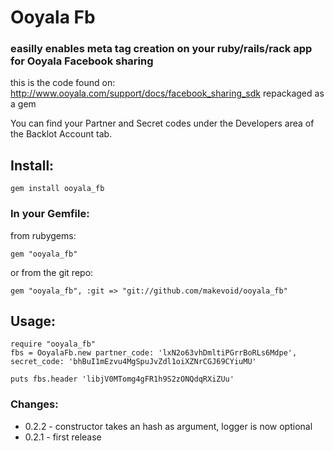 # Ooyala Fb

### easilly enables meta tag creation on your ruby/rails/rack app for Ooyala Facebook sharing

this is the code found on: http://www.ooyala.com/support/docs/facebook_sharing_sdk
repackaged as a gem 

You can find your Partner and Secret codes under the Developers area of the Backlot Account tab.


## Install:
    gem install ooyala_fb


### In your Gemfile:
from rubygems:

    gem "ooyala_fb"
or from the git repo:

    gem "ooyala_fb", :git => "git://github.com/makevoid/ooyala_fb" 


## Usage:
    require "ooyala_fb"
    fbs = OoyalaFb.new partner_code: 'lxN2o63vhDmltiPGrrBoRLs6Mdpe', secret_code: 'bhBuI1mEzvu4MgSpuJvZdl1oiXZNrCGJ69CYiuMU' 
    
    puts fbs.header 'libjV0MTomg4gFR1h9S2zONQdqRXiZUu'
  
  

### Changes:
- 0.2.2 - constructor takes an hash as argument, logger is now optional
- 0.2.1 - first release


    
